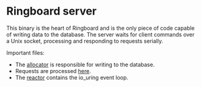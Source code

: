# Ringboard server

This binary is the heart of Ringboard and is the only piece of code capable of writing data to the
database. The server waits for client commands over a Unix socket, processing and responding to
requests serially.

Important files:

- The [allocator](src/allocator.rs) is responsible for writing to the database.
- Requests are processed [here](src/requests.rs).
- The [reactor](src/reactor.rs) contains the io_uring event loop.
